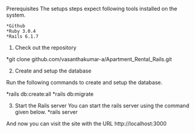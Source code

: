 Prerequisites
The setups steps expect following tools installed on the system.

    *Github
    *Ruby 3.0.4
    *Rails 6.1.7
    
1. Check out the repository

  *git clone github.com/vasanthakumar-a/Apartment_Rental_Rails.git

2. Create and setup the database

Run the following commands to create and setup the database.

  *rails db:create:all
  *rails db:migrate
  
3. Start the Rails server
You can start the rails server using the command given below.
  *rails server
 
And now you can visit the site with the URL http://localhost:3000
